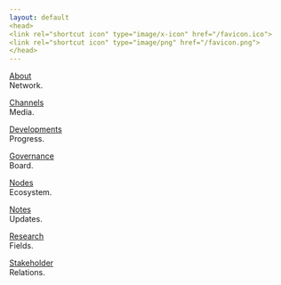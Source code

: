 ```yaml
---
layout: default
<head>
<link rel="shortcut icon" type="image/x-icon" href="/favicon.ico">
<link rel="shortcut icon" type="image/png" href="/favicon.png">
</head>
---
```


[About](/about)
<br>
Network.

[Channels](/channels)
<br>
Media.

[Developments](/dev)
<br>
Progress.

[Governance](/gov)
<br>
Board.

[Nodes](/nodes)
<br>
Ecosystem.

[Notes](/notes)
<br>
Updates.

[Research](/research)
<br>
Fields.

[Stakeholder](/stakeholders)
<br>
Relations.






